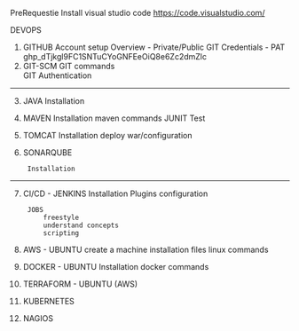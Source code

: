 PreRequestie
    Install visual studio code
        https://code.visualstudio.com/


DEVOPS

1. GITHUB
        Account setup
        Overview - Private/Public
        GIT Credentials - PAT 
            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
2. GIT-SCM
        GIT commands        
        GIT Authentication
------------------------------------------------------------------------        
3. JAVA
        Installation

4. MAVEN
        Installation
        maven commands
        JUNIT Test
    
5. TOMCAT
        Installation
        deploy war/configuration

6. SONARQUBE

        Installation
-------------------------------------------------------------------------

7. CI/CD - JENKINS
        Installation
        Plugins configuration

        JOBS
            freestyle
            understand concepts
            scripting 

8. AWS - UBUNTU
            create a machine
            installation files
            linux commands 

9. DOCKER - UBUNTU
            Installation
            docker commands

10. TERRAFORM - UBUNTU (AWS)

11. KUBERNETES

12. NAGIOS
